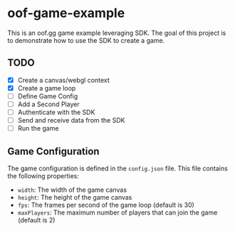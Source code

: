 # oof-game-example
This is an oof.gg game example leveraging SDK. The goal of this project is to demonstrate how to use the SDK to create a game.

## TODO
- [x] Create a canvas/webgl context
- [x] Create a game loop
- [ ] Define Game Config
- [ ] Add a Second Player
- [ ] Authenticate with the SDK
- [ ] Send and receive data from the SDK
- [ ] Run the game

## Game Configuration
The game configuration is defined in the `config.json` file. This file contains the following properties:
- `width`: The width of the game canvas
- `height`: The height of the game canvas
- `fps`: The frames per second of the game loop (default is 30)
- `maxPlayers`: The maximum number of players that can join the game (default is 2)